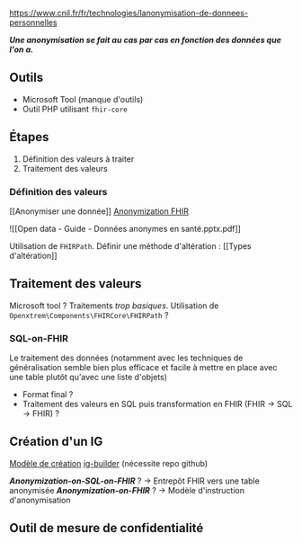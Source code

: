 https://www.cnil.fr/fr/technologies/lanonymisation-de-donnees-personnelles

***Une anonymisation se fait au cas par cas en fonction des données que l'on a.***

## Outils
* Microsoft Tool (manque d'outils)
* Outil PHP utilisant `fhir-core`

## Étapes
1. Définition des valeurs à traiter
2. Traitement des valeurs

### Définition des valeurs
[[Anonymiser une donnée]]
[Anonymization FHIR](https://ieeexplore.ieee.org/document/10479174)

![[Open data - Guide - Données anonymes en santé.pptx.pdf]]

Utilisation de `FHIRPath`.
Définir une méthode d'altération : [[Types d'altération]]

## Traitement des valeurs
Microsoft tool ? Traitements *trop basiques*.
Utilisation de `Openxtrem\Components\FHIRCore\FHIRPath` ?

### SQL-on-FHIR
Le traitement des données (notamment avec les techniques de généralisation semble bien plus efficace et facile à mettre en place avec une table plutôt qu'avec une liste d'objets)

* Format final ?
* Traitement des valeurs en SQL puis transformation en FHIR (FHIR -> SQL -> FHIR) ?

## Création d'un IG 
[Modèle de création](https://build.fhir.org/ig/FHIR/sample-ig/index.html)
[ig-builder](https://github.com/FHIR/auto-ig-builder/blob/master/README.md) (nécessite repo github)

***Anonymization-on-SQL-on-FHIR*** ? -> Entrepôt FHIR vers une table anonymisée
***Anonymization-on-FHIR*** ? -> Modèle d'instruction d'anonymisation

## Outil de mesure de confidentialité